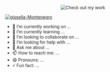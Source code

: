 <div align="center">

![Check out my work](https://i.ibb.co/ggC7CMy/gissella-Montenegro.png)
</div>

<a href="https://imgbb.com/"><img src="https://i.ibb.co/ggC7CMy/gissella-Montenegro.png" alt="gissella-Montenegro" border="0" class="center"></a>



- 🔭 I’m currently working on ...
- 🌱 I’m currently learning ...
- 👯 I’m looking to collaborate on ...
- 🤔 I’m looking for help with ...
- 💬 Ask me about ...
- 📫 How to reach me: ...
- 😄 Pronouns: ...
- ⚡ Fun fact: ...

